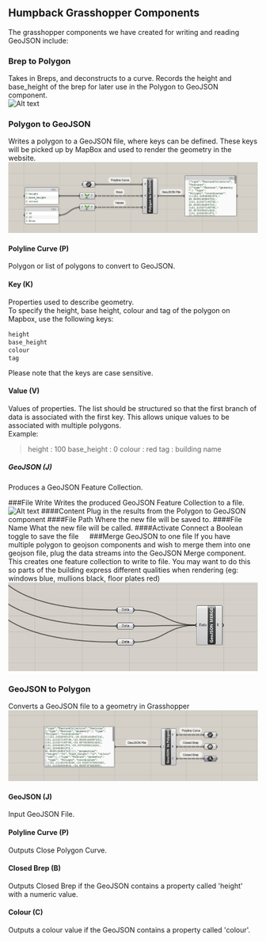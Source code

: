 ## Humpback Grasshopper Components
The grasshopper components we have created for writing and reading GeoJSON include:
### Brep to Polygon
Takes in Breps, and deconstructs to a curve. Records the height and base_height of the brep for later use in the Polygon to GeoJSON component.<br>
![Alt text](/assets/pictures/brepTpPolygon.jpeg)
### Polygon to GeoJSON 
Writes a polygon to a GeoJSON file, where keys can be defined. These keys will be picked up by MapBox and used to render the geometry in the website.<br>
![Alt text](/assets/pictures/PolygonJSON.png)
#### Polyline Curve (P)
Polygon or list of polygons to convert to GeoJSON.
#### Key (K)
Properties used to describe geometry.
<br>
To specify the height, base height, colour and tag of the polygon on Mapbox, use the following keys:

    height
    base_height
    colour 
    tag
Please note that the keys are case sensitive.
#### Value (V)
Values of properties. The list should be structured so that the first branch of data is associated with the first key. This allows unique values to be associated with multiple polygons. <br>
Example:<br>
> height : 100
> base_height : 0
> colour : red
> tag : building name
##### GeoJSON (J)
Produces a GeoJSON Feature Collection.


###File Write
Writes the produced GeoJSON Feature Collection to a file. <br>
![Alt text](/assets/pictures/fileWrite.png)
####Content 
Plug in the results from the Polygon to GeoJSON component
####File Path
Where the new file will be saved to.
####File Name
What the new file will be called.
####Activate
Connect a Boolean toggle to save the file
 
###Merge GeoJSON to one file
If you have multiple polygon to geojson components and wish to merge them into one geojson file, plug the data streams into the GeoJSON Merge component. This creates one feature collection to write to file. You may want to do this so parts of the building express different qualities when rendering (eg: windows blue, mullions black, floor plates red)
<br> ![Alt text](/assets/pictures/geojsonMerge.jpg)
### GeoJSON to Polygon
Converts a GeoJSON file to a geometry in Grasshopper<br>
![Alt text](/JSONPolygon.png)
#### GeoJSON (J)
Input GeoJSON File.
#### Polyline Curve (P)
Outputs Close Polygon Curve.
#### Closed Brep (B)
Outputs Closed Brep if the GeoJSON contains a property called 'height' with a numeric value.
#### Colour (C)
Outputs a colour value if the GeoJSON contains a property called 'colour'. 
